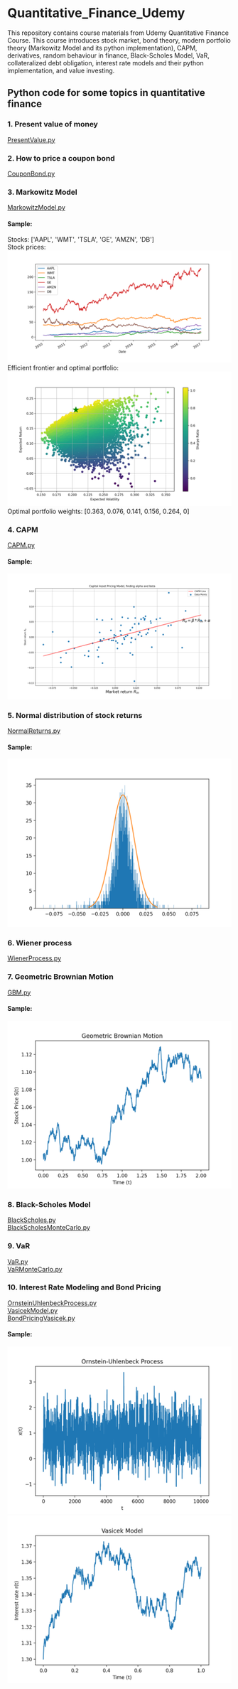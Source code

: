 # Quantitative_Finance_Udemy

This repository contains course materials from Udemy Quantitative Finance Course. This course introduces stock market, bond theory, modern portfolio theory (Markowitz Model and its python implementation), CAPM, derivatives, random behaviour in finance, Black-Scholes Model, VaR, collateralized debt obligation, interest rate models and their python implementation, and value investing.

## Python code for some topics in quantitative finance

### 1. Present value of money
[PresentValue.py](https://github.com/weimufeng/Quantitative_Finance_Udemy/blob/main/PresentValue.py)

### 2. How to price a coupon bond
[CouponBond.py](https://github.com/weimufeng/Quantitative_Finance_Udemy/blob/main/CouponBond.py)

### 3. Markowitz Model
[MarkowitzModel.py](https://github.com/weimufeng/Quantitative_Finance_Udemy/blob/main/MarkowitzModel.py)  
#### Sample:  
Stocks: ['AAPL', 'WMT', 'TSLA', 'GE', 'AMZN', 'DB']   
Stock prices: ![alt](/static/figs/Markowitz_Model/Figure_1.png)  
Efficient frontier and optimal portfolio: ![alt](/static/figs/Markowitz_Model/Figure_2.png)  
Optimal portfolio weights: [0.363, 0.076, 0.141, 0.156, 0.264, 0]

### 4. CAPM
[CAPM.py](https://github.com/weimufeng/Quantitative_Finance_Udemy/blob/main/CAPM.py)  
#### Sample:  
![alt](/static/figs/CAPM/Figure_1.png)  

### 5. Normal distribution of stock returns  
[NormalReturns.py](https://github.com/weimufeng/Quantitative_Finance_Udemy/blob/main/NormalReturns.py)  
#### Sample:  
![alt](/static/figs/Normal_Returns/Figure_1.png)  

### 6. Wiener process
[WienerProcess.py](https://github.com/weimufeng/Quantitative_Finance_Udemy/blob/main/WienerProcess.py)  

### 7. Geometric Brownian Motion  
[GBM.py](https://github.com/weimufeng/Quantitative_Finance_Udemy/blob/main/GBM.py)  
#### Sample:  
![alt](/static/figs/GBM/Figure_1.png)  

### 8. Black-Scholes Model  
[BlackScholes.py](https://github.com/weimufeng/Quantitative_Finance_Udemy/blob/main/BlackScholes.py)  
[BlackScholesMonteCarlo.py](https://github.com/weimufeng/Quantitative_Finance_Udemy/blob/main/BlackScholesMonteCarlo.py)  

### 9. VaR
[VaR.py](https://github.com/weimufeng/Quantitative_Finance_Udemy/blob/main/VaR.py)  
[VaRMonteCarlo.py](https://github.com/weimufeng/Quantitative_Finance_Udemy/blob/main/VaRMonteCarlo.py)

### 10. Interest Rate Modeling and Bond Pricing
[OrnsteinUhlenbeckProcess.py](https://github.com/weimufeng/Quantitative_Finance_Udemy/blob/main/OrnsteinUhlenbeckProcess.py)  
[VasicekModel.py](https://github.com/weimufeng/Quantitative_Finance_Udemy/blob/main/VasicekModel.py)  
[BondPricingVasicek.py](https://github.com/weimufeng/Quantitative_Finance_Udemy/blob/main/BondPricingVasicek.py)
#### Sample:
![alt](/static/figs/Interest_Rate_Modeling/Figure_1.png)  
![alt](/static/figs/Interest_Rate_Modeling/Figure_2.png)

